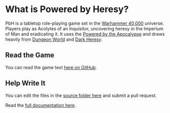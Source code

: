 # What is Powered by Heresy?
PbH is a tabletop role-playing game set in the [Warhammer 40,000](https://en.wikipedia.org/wiki/Warhammer_40,000) universe. Players play as Acolytes of an Inquisitor, uncovering heresy in the Imperium of Man and eradicating it. It uses the [Powered by the Apocalypse](https://en.wikipedia.org/wiki/Powered_by_the_Apocalypse) and draws heavily from [Dungeon World](http://dungeon-world.com) and [Dark Heresy](https://en.wikipedia.org/wiki/Dark_Heresy_(role-playing_game)).

## Read the Game
You can read the game text [here on GitHub](https://github.com/Vindexus/PoweredByHeresy/tree/master/game/github).

## Help Write It
You can edit the files in the [source folder here](https://github.com/Vindexus/PoweredByHeresy/tree/master/source) and submit a pull request.

Read the [full documentation here](https://vindexus.github.io/PoweredByHeresy/).

